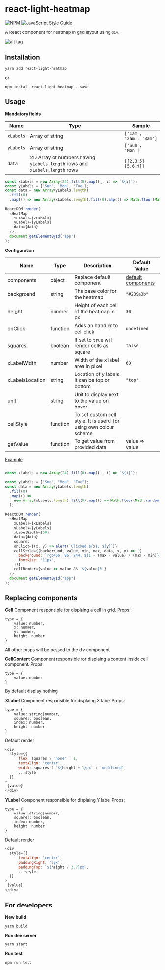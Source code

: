 
# react-light-heatmap
  
[![NPM](https://img.shields.io/npm/v/react-light-heatmap.svg)](https://www.npmjs.com/package/react-light-heatmap) [![JavaScript Style Guide](https://img.shields.io/badge/code_style-standard-brightgreen.svg)](https://standardjs.com)
  
A React component for heatmap in grid layout using `div`.  
  
![alt tag](https://github.com/elv1n/react-light-heatmap/raw/master/example/public/screenshot.png)  
  
## Installation  
  
```  
yarn add react-light-heatmap  
```  
  
or   
  
```  
npm install react-light-heatmap --save  
```  
  
  
## Usage  
  
**Mandatory fields**   

|Name |Type|Sample|
|---|---|---|
|`xLabels`|Array of string|`['1am', '2am', '3am']`|
|`yLabels`|Array of string|`['Sun', 'Mon']`|
|`data`|2D Array of numbers having `yLabels.length` rows and `xLabels.length` rows|`[[2,3,5][5,6,9]]`|
  
```javascript  
const xLabels = new Array(24).fill(0).map((_, i) => `${i}`);  
const yLabels = ['Sun', 'Mon', 'Tue'];  
const data = new Array(yLabels.length)  
  .fill(0)  
  .map(() => new Array(xLabels.length).fill(0).map(() => Math.floor(Math.random() * 100)));  
  
ReactDOM.render(  
  <HeatMap  
    xLabels={xLabels}  
    yLabels={yLabels}  
    data={data}  
  />,  
  document.getElementById('app')  
);  
```  
  
  
**Configuration**  
  
|Name |Type|Description|Default Value|  
|---|---|---|---|  
|components|object|Replace default component|[default components](#replacing-components)
|background|string|The base color for the heatmap|`"#239a3b"`|  
|height|number|Height of each cell of the heatmap in px|`30`|  
|onClick|function|Adds an handler to cell click|`undefined`|  
|squares|boolean|If set to `true` will render cells as square|`false`|  
|xLabelWidth|number|Width of the x label area in pixel|`60`|    
|xLabelsLocation|string|Location of y labels. It can be top or bottom|`"top"`|  
|unit|string|Unit to display next to the value on hover||  
|cellStyle|function|To set custom cell style. It is useful for using own colour scheme||  
|getValue|function|To get value from provided data|value => value|  
  
[Example](https://github.com/elv1n/react-light-heatmap/tree/master/example/src/App.js)
```javascript  
  
const xLabels = new Array(24).fill(0).map((_, i) => `${i}`);  
  
const yLabels = ["Sun", "Mon", "Tue"];  
const data = new Array(yLabels.length)  
  .fill(0)  
  .map(() =>  
    new Array(xLabels.length).fill(0).map(() => Math.floor(Math.random() * 100))  
  );  
  
ReactDOM.render(  
  <HeatMap  
    xLabels={xLabels}  
    yLabels={yLabels}  
    xLabelWidth={50}  
    data={data}  
    squares  
    onClick={(x, y) => alert(`Clicked ${x}, ${y}`)}  
    cellStyle={(background, value, min, max, data, x, y) => ({  
      background: `rgb(66, 86, 244, ${1 - (max - value) / (max - min)})`,  
      fontSize: "11px",  
    })}  
    cellRender={value => value && `${value}%`}  
  />,  
  document.getElementById("app")  
);  
```  

 ## Replacing components
 
 **Cell**
 Component responsible for displaing a cell in grid.
 Props:
 ```flow
 type = {
	 value: number,
	 x: number,
	 y: number,
	 height: number
 }
 ```
All other props will be passed to the div component

 **CellContent**
 Component responsible for displaing a content inside cell component.
 Props:
 ```flow
 type = {
	 value: number
 }
 ```
By default display nothing

 **XLabel**
 Component responsible for displaing X label
 Props:
 ```flow
 type = {
	 value: string|number,
	 squares: boolean,
	 index: number,
	 height: number
 }
 ```

Default render
```javascript
<div  
  style={{  
	  flex: squares ? 'none' : 1,  
	  textAlign: 'center',  
	  width: squares ? `${height + 1}px` : 'undefined',  
	  ...style  
  }}  
>  
 {value}  
</div>
```

 **YLabel**
 Component responsible for displaing Y label
 Props:
 ```flow
 type = {
	 value: string|number,
	 squares: boolean,
	 index: number,
	 height: number
 }
 ```

Default render
```javascript
<div  
  style={{  
	  textAlign: 'center',  
	  paddingRight: '5px',  
	  paddingTop: `${height / 3.7}px`,  
	  ...style  
  }} 
>  
 {value}  
</div>
```
## For developers  
  
**New build**  
```  
yarn build  
```  
  
**Run dev server**  
```  
yarn start
```  
  
**Run test**  
```  
npm run test  
```
